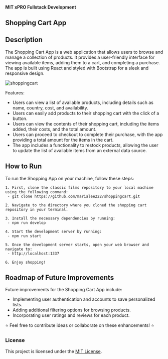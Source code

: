 #### MIT xPRO Fullstack Development
## Shopping Cart App

## Description 
The Shopping Cart App is a web application that allows users to browse and manage a collection of products. It provides a user-friendly interface for viewing available items, adding them to a cart, and completing a purchase. The app is built using React and styled with Bootstrap for a sleek and responsive design.

![shoppingcart](https://github.com/marialee222/shoppingcart/assets/150623001/a33548d7-7e62-44eb-acb8-7e48bc813a59)


Features:
 - Users can view a list of available products, including details such as name, country, cost, and availability.
 - Users can easily add products to their shopping cart with the click of a button.
 - Users can view the contents of their shopping cart, including the items added, their costs, and the total amount.
 - Users can proceed to checkout to complete their purchase, with the app providing a total amount for the items in the cart.
 - The app includes a functionality to restock products, allowing the user to update the list of available items from an external data source.



## How to Run
To run the Shopping App on your machine, follow these steps: 

	1. First, clone the classic films repository to your local machine using the following command:
	 - git clone https://github.com/marialee222/shoppingcart.git

	2. Navigate to the directory where you cloned the shopping cart repository in your terminal.
 
	3. Install the necessary dependencies by running:
	 - npm run develop

	4. Start the development server by running:
	 - npm run start

	5. Once the development server starts, open your web browser and navigate to:
   	 - http://localhost:1337
 
	6. Enjoy shopping!
	
## Roadmap of Future Improvements
Future improvements for the Shopping Cart App include:
 - Implementing user authentication and accounts to save personalized lists.
 - Adding additional filtering options for browsing products.
 - Incorporating user ratings and reviews for each product.


:star: Feel free to contribute ideas or collaborate on these enhancements! :star:

### License
This project is licensed under the [MIT License](https://opensource.org/licenses/MIT).
